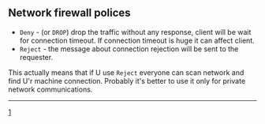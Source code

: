 ## Network firewall polices
 * `Deny` - (or `DROP`) drop the traffic without any response, client will be wait for connection timeout.
 If connection timeout is huge it can affect client. 
 * `Reject` - the message about connection rejection will be sent to the requester.
 
 This actually means that if U use `Reject` everyone can scan network and find U'r machine connection.
 Probably it's better to use it only for private network communications.  
 
 ---
 [1](https://kb.zyxel.com/KB/searchArticle!gwsViewDetail.action?articleOid=012926&lang=EN)
